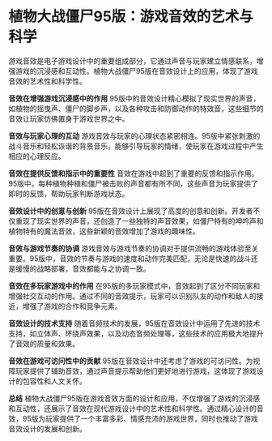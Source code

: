 # 植物大战僵尸95版：游戏音效的艺术与科学

游戏音效是电子游戏设计中的重要组成部分，它通过声音与玩家建立情感联系，增强游戏的沉浸感和互动性。植物大战僵尸95版在音效设计上的应用，体现了游戏音效的艺术性和科学性。

**音效在增强游戏沉浸感中的作用**
95版中的音效设计精心模拟了现实世界的声音，如植物的摇曳声、僵尸的脚步声，以及各种攻击和防御动作的特效音，这些细节的音效让玩家仿佛置身于游戏世界之中。

**音效与玩家心理的互动**
游戏音效与玩家的心理状态紧密相连。95版中紧张刺激的战斗音乐和轻松诙谐的背景音乐，能够引导玩家的情绪，使玩家在游戏过程中产生相应的心理反应。

**音效在提供反馈和指示中的重要性**
音效在游戏中起到了重要的反馈和指示作用。95版中，每种植物种植和僵尸被击败的声音都有所不同，这些声音为玩家提供了即时的反馈，帮助玩家判断游戏状态。

**音效设计中的创意与创新**
95版在音效设计上展现了高度的创意和创新。开发者不仅重现了现实世界的声音，还创造了一些独特的声音效果，如僵尸特有的呻吟声和植物特有的魔法音效，这些新颖的音效增加了游戏的趣味性。

**音效与游戏节奏的协调**
游戏音效与游戏节奏的协调对于提供流畅的游戏体验至关重要。95版中，音效的节奏与游戏的速度和动作完美匹配，无论是快速的战斗还是缓慢的战略部署，音效都能与之协调一致。

**音效在多玩家游戏中的作用**
在95版的多玩家模式中，音效起到了区分不同玩家和增强社交互动的作用。通过不同的音效提示，玩家可以识别队友的动作和敌人的接近，增强了游戏的合作和竞争元素。

**音效设计的技术支持**
随着音频技术的发展，95版在音效设计中运用了先进的技术支持，如立体声、环绕声效果，以及动态音频处理等，这些技术的应用极大地提升了音效的质量和效果。

**音效在游戏可访问性中的贡献**
95版在音效设计中还考虑了游戏的可访问性。为视障玩家提供了辅助音效，通过声音提示帮助他们更好地进行游戏，这体现了游戏设计的包容性和人文关怀。

**总结**
植物大战僵尸95版在游戏音效方面的设计和应用，不仅增强了游戏的沉浸感和互动性，还展示了音效在现代游戏设计中的艺术性和科学性。通过精心设计的音效，95版为玩家提供了一个丰富多彩、情感充沛的游戏世界，同时也推动了游戏音效设计的发展和创新。